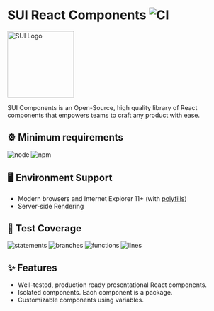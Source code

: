 # SUI React Components ![CI](https://github.com/SUI-Components/sui-components/workflows/CI/badge.svg)

<img src="https://avatars2.githubusercontent.com/u/13288987?s=200&v=4" alt="SUI Logo" width="150">

SUI Components is an Open-Source, high quality library of React components that empowers teams to craft any product with ease.

## ⚙️ Minimum requirements
![node](https://shields.io/badge/node-v16+-lightgray?logo=nodedotjs&logoWidth=20&style=for-the-badge)
![npm](https://shields.io/badge/npm-v7+-lightgrey?logo=npm&logoWidth=20&style=for-the-badge)

## 🖥 Environment Support

- Modern browsers and Internet Explorer 11+ (with [polyfills](https://github.com/SUI-Components/sui/tree/master/packages/sui-polyfills))
- Server-side Rendering

## 🧪 Test Coverage

![statements](https://shields.io/badge/statements-70.26%25-orange)
![branches](https://shields.io/badge/branches-55.09%25-AA0000)
![functions](https://shields.io/badge/functions-55.67%25-AA0000)
![lines](https://shields.io/badge/lines-72.1%25-orange)

## ✨ Features

- Well-tested, production ready presentational React components.
- Isolated components. Each component is a package.
- Customizable components using variables.
